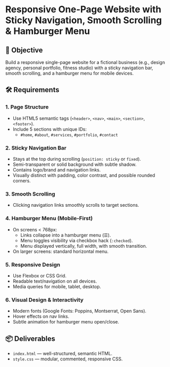 # Responsive One-Page Website with Sticky Navigation, Smooth Scrolling & Hamburger Menu

## 🎯 Objective
Build a responsive single-page website for a fictional business (e.g., design agency, personal portfolio, fitness studio) with a sticky navigation bar, smooth scrolling, and a hamburger menu for mobile devices.

## 🛠 Requirements

### 1. Page Structure
- Use HTML5 semantic tags (`<header>`, `<nav>`, `<main>`, `<section>`, `<footer>`).
- Include 5 sections with unique IDs:
  - `#home`, `#about`, `#services`, `#portfolio`, `#contact`

### 2. Sticky Navigation Bar
- Stays at the top during scrolling (`position: sticky` or `fixed`).
- Semi-transparent or solid background with subtle shadow.
- Contains logo/brand and navigation links.
- Visually distinct with padding, color contrast, and possible rounded corners.

### 3. Smooth Scrolling
- Clicking navigation links smoothly scrolls to target sections.

### 4. Hamburger Menu (Mobile-First)
- On screens < 768px:
  - Links collapse into a hamburger menu (☰).
  - Menu toggles visibility via checkbox hack (`:checked`).
  - Menu displayed vertically, full width, with smooth transition.
- On larger screens: standard horizontal menu.

### 5. Responsive Design
- Use Flexbox or CSS Grid.
- Readable text/navigation on all devices.
- Media queries for mobile, tablet, desktop.

### 6. Visual Design & Interactivity
- Modern fonts (Google Fonts: Poppins, Montserrat, Open Sans).
- Hover effects on nav links.
- Subtle animation for hamburger menu open/close.

## 📦 Deliverables
- `index.html` — well-structured, semantic HTML.
- `style.css` — modular, commented, responsive CSS.
